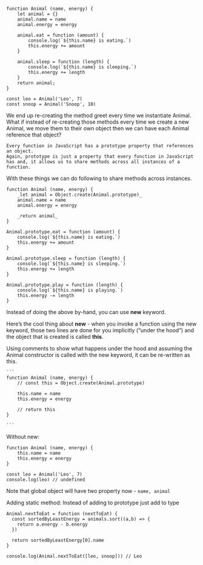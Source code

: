     function Animal (name, energy) {
        let animal = {}
        animal.name = name
        animal.energy = energy

        animal.eat = function (amount) {
            console.log(`${this.name} is eating.`)
            this.energy += amount
        }

        animal.sleep = function (length) {
            console.log(`${this.name} is sleeping.`)
            this.energy += length
        }
        return animal;
    }

    const leo = Animal('Leo', 7)
    const snoop = Animal('Snoop', 10)

We end up re-creating the method greet every time we instantiate Animal.
What if instead of re-creating those methods every time we create a new Animal, we move them to their own object then we can have each Animal reference that object?

    Every function in JavaScript has a prototype property that references an object. 
    Again, prototype is just a property that every function in JavaScript has and, it allows us to share methods across all instances of a function.

With these things we can do following to share methods across instances.

    function Animal (name, energy) {
        _let animal = Object.create(Animal.prototype)_
        animal.name = name
        animal.energy = energy

        _return animal_
    }

    Animal.prototype.eat = function (amount) {
        console.log(`${this.name} is eating.`)
        this.energy += amount
    }

    Animal.prototype.sleep = function (length) {
        console.log(`${this.name} is sleeping.`)
        this.energy += length
    }

    Animal.prototype.play = function (length) {
        console.log(`${this.name} is playing.`)
        this.energy -= length
    }

Instead of doing the above by-hand, you can use **new** keyword.

Here’s the cool thing about **new** - when you invoke a function using the new keyword, those two lines are done for you implicitly (“under the hood”) and the object that is created is called **this**.

Using comments to show what happens under the hood and assuming the Animal constructor is called with the new keyword, it can be re-written as this.

    ```
    function Animal (name, energy) {
        // const this = Object.create(Animal.prototype)

        this.name = name
        this.energy = energy

        // return this
    }

    ```

Without new:
```
function Animal (name, energy) {
    this.name = name
    this.energy = energy
}

const leo = Animal('Leo', 7)
console.log(leo) // undefined
```

Note that global object will have two property now - `name, animal`


Adding static method: Instead of adding to prototype just add to type
```
Animal.nextToEat = function (nextToEat) {
  const sortedByLeastEnergy = animals.sort((a,b) => {
    return a.energy - b.energy
  })

  return sortedByLeastEnergy[0].name
}

console.log(Animal.nextToEat([leo, snoop])) // Leo
```